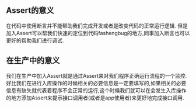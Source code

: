 ## Assert的意义
在代码中使用断言并不能帮助我们完成开发或者是改变代码的正常运行逻辑.
但是加入Assert可以帮我们快速的定位到代码fashengbug的地方,同事加入断言也可以更好的帮助我们进行调试.

## 在生产中的意义
我们在生产中加入Assert就是通过Assert来对我们程序正确运行流程的一个监控.好比我们在进行入库操作的时候相关的必要信息是一定要填写的,如果相关的必要信息有缺失就代表着程序不会正常的运行,这个时候我们就可以在会发生入库操作的地方添加Assert来提示接口调用者(或者是app使用者)来更好地完成接口调用.